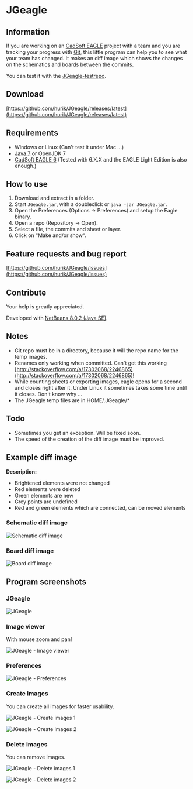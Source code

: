 # JGeagle

## Information
If you are working on an [CadSoft EAGLE](http://www.cadsoftusa.com/eagle-pcb-design-software/) project with a team and you are tracking your progress with [Git](http://git-scm.com/), this little program can help you to see what your team has changed. It makes an diff image which shows the changes on the schematics and boards between the commits.

You can test it with the [JGeagle-testrepo](https://github.com/hurik/JGeagle-testrepo).

## Download
[https://github.com/hurik/JGeagle/releases/latest](https://github.com/hurik/JGeagle/releases/latest)

## Requirements
* Windows or Linux (Can't test it under Mac ...)
* [Java 7](http://www.java.com/de/download/) or OpenJDK 7
* [CadSoft EAGLE 6](http://www.cadsoftusa.com/eagle-pcb-design-software/) (Tested with 6.X.X and the EAGLE Light Edition is also enough.)

## How to use
1. Download and extract in a folder.
2. Start `JGeagle.jar`, with a doubleclick or `java -jar JGeagle.jar`.
3. Open the Preferences (Options -> Preferences) and setup the Eagle binary.
5. Open a repo (Repository -> Open).
6. Select a file, the commits and sheet or layer.
7. Click on "Make and/or show".

## Feature requests and bug report
[https://github.com/hurik/JGeagle/issues](https://github.com/hurik/JGeagle/issues)

## Contribute
Your help is greatly appreciated.

Developed with [NetBeans 8.0.2 (Java SE)](https://netbeans.org/downloads/).

## Notes
* Git repo must be in a directory, because it will the repo name for the temp images.
* Renames only working when committed. Can't get this working [http://stackoverflow.com/a/17302068/2246865](http://stackoverflow.com/a/17302068/2246865)!
* While counting sheets or exporting images, eagle opens for a second and closes right after it. Under Linux it sometimes takes some time until it closes. Don't know why ...
* The JGeagle temp files are in HOME/.JGeagle/*

## Todo
* Sometimes you get an exception. Will be fixed soon.
* The speed of the creation of the diff image must be improved.

## Example diff image
**Description:**
* Brightened elements were not changed
* Red elements were deleted
* Green elements are new
* Grey points are undefined 
* Red and green elements which are connected, can be moved elements

### Schematic diff image
![Schematic diff image](https://raw.github.com/hurik/JGeagle/master/images/schematic-diff.png)

### Board diff image
![Board diff image](https://raw.github.com/hurik/JGeagle/master/images/board-diff.png)

## Program screenshots

### JGeagle
![JGeagle](https://raw.github.com/hurik/JGeagle/master/images/jgeagle.png)

### Image viewer
With mouse zoom and pan!

![JGeagle - Image viewer](https://raw.github.com/hurik/JGeagle/master/images/jgeagle-imageviewer.png)

### Preferences
![JGeagle - Preferences](https://raw.github.com/hurik/JGeagle/master/images/jgeagle-preferences.png)

### Create images
You can create all images for faster usability.

![JGeagle - Create images 1](https://raw.github.com/hurik/JGeagle/master/images/jgeagle-createimages-1.png)

![JGeagle - Create images 2](https://raw.github.com/hurik/JGeagle/master/images/jgeagle-createimages-2.png)

### Delete images
You can remove images.

![JGeagle - Delete images 1](https://raw.github.com/hurik/JGeagle/master/images/jgeagle-deleteimages-1.png)

![JGeagle - Delete images 2](https://raw.github.com/hurik/JGeagle/master/images/jgeagle-deleteimages-2.png)
